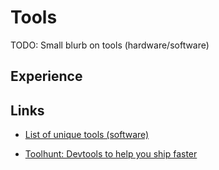 # Tools

TODO: Small blurb on tools (hardware/software)

## Experience

## Links

- [List of unique tools (software)](https://dev.to/fayaz/tools-i-am-surprised-more-people-aren-t-using-2bn2)

- [Toolhunt: Devtools to help you ship faster](https://www.toolhunt.dev/)